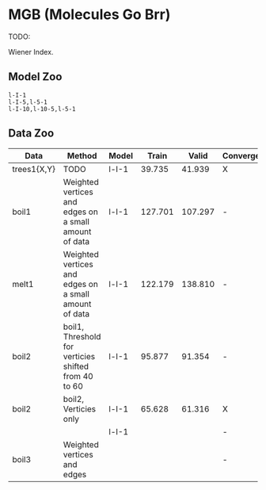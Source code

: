 # MGB (Molecules Go Brr)

TODO:

Wiener Index.

## Model Zoo

```
l-I-1
l-I-5,l-5-1
l-I-10,l-10-5,l-5-1
```

## Data Zoo


|Data|Method|Model|Train|Valid|Convergence| Notes |
|-|-|-|-|-|-|-|
|trees1{X,Y}| TODO | l-I-1 | 39.735 | 41.939 | X | |
|boil1| Weighted vertices and edges on a small amount of data | l-I-1 | 127.701 | 107.297 | - | |
|melt1| Weighted vertices and edges on a small amount of data | l-I-1 | 122.179 | 138.810 | - | |
|boil2| boil1, Threshold for verticies shifted from 40 to 60 | l-I-1 | 95.877 | 91.354 | - | |
|boil2| boil2, Verticies only | l-I-1 | 65.628 | 61.316 | X | |
| | | l-I-1 | | | - | |
|boil3 | Weighted vertices and edges | | | | - | non-normalized data, added feature: molecule_length |

